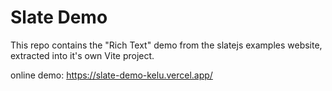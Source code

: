 # Slate Demo

This repo contains the "Rich Text" demo from the slatejs examples website, extracted into it's own Vite project.

online demo: https://slate-demo-kelu.vercel.app/